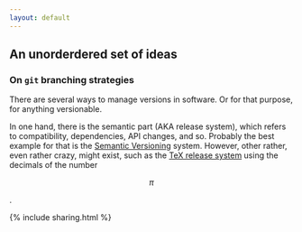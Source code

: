 ```yaml
---
layout: default
---
```


<script type="text/javascript" async
  src="https://cdnjs.cloudflare.com/ajax/libs/mathjax/2.7.7/MathJax.js?config=TeX-MML-AM_CHTML">
</script>

## An unorderdered set of ideas

### On `git` branching strategies

There are several ways to manage versions in software. Or for that purpose, for anything versionable.

In one hand, there is the semantic part (AKA release system), which refers to compatibility, dependencies, API changes, and so. Probably the best example for that is the [Semantic Versioning](https://semver.org/) system. However, other rather, even rather crazy, might exist, such as the [TeX release system](http://www.texfaq.org/FAQ-TeXfuture) using the decimals of the number <p>$$\pi$$</p>.

{% include sharing.html %}
